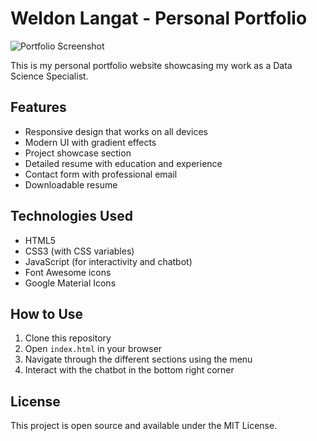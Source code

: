 # Weldon Langat - Personal Portfolio

![Portfolio Screenshot](./screenshot.png)

This is my personal portfolio website showcasing my work as a Data Science Specialist.

## Features

- Responsive design that works on all devices
- Modern UI with gradient effects
- Project showcase section
- Detailed resume with education and experience
- Contact form with professional email
- Downloadable resume

## Technologies Used

- HTML5
- CSS3 (with CSS variables)
- JavaScript (for interactivity and chatbot)
- Font Awesome icons
- Google Material Icons

## How to Use

1. Clone this repository
2. Open `index.html` in your browser
3. Navigate through the different sections using the menu
4. Interact with the chatbot in the bottom right corner

## License

This project is open source and available under the MIT License.
